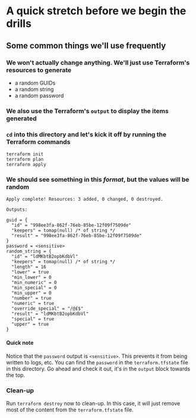 # A quick stretch before we begin the drills

## Some common things we'll use frequently

### We won't actually change anything. We'll just use Terraform's resources to generate

- a random GUIDs
- a random string
- a random password

### We also use the Terraform's `output` to display the items generated

### `cd` into this directory and let's kick it off by running the Terraform commands

```
terraform init
terraform plan
terraform apply
```

### We should see something in this *format*, but the values will be random

```
Apply complete! Resources: 3 added, 0 changed, 0 destroyed.

Outputs:

guid = {
  "id" = "998ee3fa-862f-76eb-85be-12f09f7509de"
  "keepers" = tomap(null) /* of string */
  "result" = "998ee3fa-862f-76eb-85be-12f09f7509de"
}
password = <sensitive>
random_string = {
  "id" = "ldMKbtB2opbKdbVl"
  "keepers" = tomap(null) /* of string */
  "length" = 16
  "lower" = true
  "min_lower" = 0
  "min_numeric" = 0
  "min_special" = 0
  "min_upper" = 0
  "number" = true
  "numeric" = true
  "override_special" = "/@£$"
  "result" = "ldMKbtB2opbKdbVl"
  "special" = true
  "upper" = true
}
```

#### Quick note

Notice that the `password` output is `<sensitive>`. This prevents it from being
written to logs, etc. You can find the `password` in the `terraform.tfstate` file
in this directory. Go ahead and check it out, it's in the `output` block towards the top.

### Clean-up

Run `terraform destroy` now to clean-up. In this case, it will just remove most of the
content from the `terraform.tfstate` file.